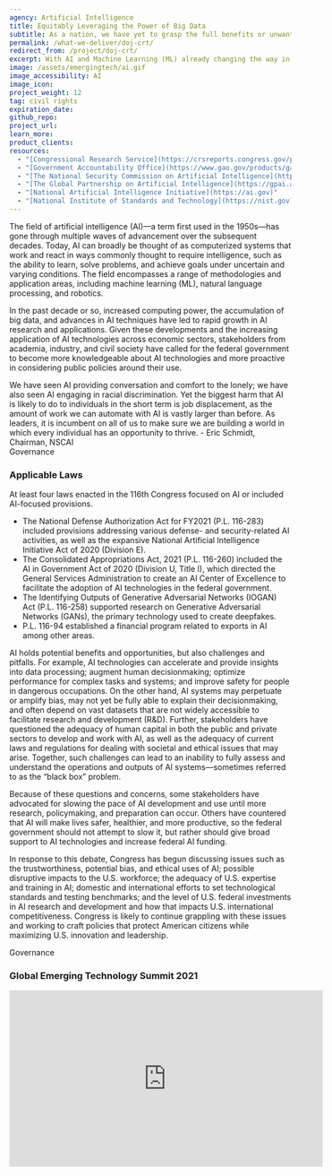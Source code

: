 ```yaml
---
agency: Artificial Intelligence
title: Equitably Leveraging the Power of Big Data
subtitle: As a nation, we have yet to grasp the full benefits or unwanted effects of artificial intelligence. AI is widely used, but how do we know it's working appropriately?
permalink: /what-we-deliver/doj-crt/
redirect_from: /project/doj-crt/
excerpt: With AI and Machine Learning (ML) already changing the way in which society addresses economic and national security challenges and opportunities, these technologies must be developed and used in a trustworthy and responsible manner.
image: /assets/emergingtech/ai.gif
image_accessibility: AI
image_icon:
project_weight: 12
tag: civil rights
expiration_date:
github_repo:
project_url: 
learn_more:
product_clients:
resources:
  - "[Congressional Research Service](https://crsreports.congress.gov/product/pdf/R/R46795)"
  - "[Government Accountability Office](https://www.gao.gov/products/gao-21-519sp)"
  - "[The National Security Commission on Artificial Intelligence](https://www.nscai.gov/)"
  - "[The Global Partnership on Artificial Intelligence](https://gpai.ai/)"
  - "[National Artificial Intelligence Initiative](https://ai.gov)"
  - "[National Institute of Standards and Technology](https://nist.gov)"
---
```


The field of artificial intelligence (AI)—a term first used in the 1950s—has gone through
multiple waves of advancement over the subsequent decades. Today, AI can broadly be thought
of as computerized systems that work and react in ways commonly thought to require intelligence, such as the ability to learn, solve problems, and achieve goals under uncertain and varying conditions. The field encompasses a range of methodologies and application areas, including machine learning (ML), natural language processing, and robotics.

In the past decade or so, increased computing power, the accumulation of big data, and advances in AI techniques have led to rapid growth in AI research and applications. Given these developments and the increasing application of AI technologies across economic sectors, stakeholders from academia, industry, and civil society have called for the federal government to become more knowledgeable about AI technologies and more proactive in considering public policies around their use.

<div class="testimonial-blockquote">
  We have seen AI providing conversation and comfort to the lonely; we have also seen AI engaging in racial discrimination. Yet the biggest harm that AI is likely to do to individuals in the short term is job displacement, as the amount of work we can automate with AI is vastly larger than before. As leaders, it is incumbent on all of us to make sure we are building a world in which every individual has an opportunity to thrive.
    <span>- Eric Schmidt, Chairman, NSCAI</span>
</div>

<div class="small-caps">Governance</div>

### Applicable Laws

At least four laws enacted in the 116th Congress focused on AI or included
AI-focused provisions.
- The National Defense Authorization Act for FY2021 (P.L. 116-283) included provisions addressing various defense- and security-related AI activities, as well as the expansive National Artificial Intelligence Initiative Act of 2020 (Division E).
- The Consolidated Appropriations Act, 2021 (P.L. 116-260) included the AI in Government Act of 2020 (Division U, Title I), which directed the General Services Administration to create an AI Center of Excellence to facilitate the adoption of AI technologies in the federal government.
- The Identifying Outputs of Generative Adversarial Networks (IOGAN) Act (P.L. 116-258) supported research on Generative Adversarial Networks (GANs), the primary technology used to create deepfakes.
- P.L. 116-94 established a financial program related to exports in AI among other areas.

AI holds potential benefits and opportunities, but also challenges and pitfalls. For example, AI technologies can accelerate and provide insights into data processing; augment human decisionmaking; optimize performance for complex tasks and systems; and improve safety for people in dangerous occupations. On the other hand, AI systems may perpetuate or amplify
bias, may not yet be fully able to explain their decisionmaking, and often depend on vast datasets that are not widely accessible to facilitate research and development (R&D). Further, stakeholders have questioned the adequacy of human capital in both the public and private sectors to develop and work with AI, as well as the adequacy of current laws and
regulations for dealing with societal and ethical issues that may arise. Together, such challenges can lead to an inability to fully assess and understand the operations and outputs of AI systems—sometimes referred to as the “black box” problem.

Because of these questions and concerns, some stakeholders have advocated for slowing the pace of AI development and use until more research, policymaking, and preparation can occur. Others have countered that AI will make lives safer, healthier, and more productive, so the federal government should not attempt to slow it, but rather should give broad support to AI
technologies and increase federal AI funding.

In response to this debate, Congress has begun discussing issues such as the trustworthiness, potential bias, and ethical uses of AI; possible disruptive impacts to the U.S. workforce; the adequacy of U.S. expertise and training in AI; domestic and international efforts to set technological standards and testing benchmarks; and the level of U.S. federal investments in AI research and development and how that impacts U.S. international competitiveness. Congress is likely to continue grappling with these issues and working to craft policies that protect American citizens while maximizing U.S. innovation and leadership.

<div class="small-caps">Governance</div>

### Global Emerging Technology Summit 2021

<iframe width="560" height="315" src="https://www.youtube.com/embed/MkJs-eRPABg" title="YouTube video player" frameborder="0" allow="accelerometer; autoplay; clipboard-write; encrypted-media; gyroscope; picture-in-picture" allowfullscreen></iframe>
